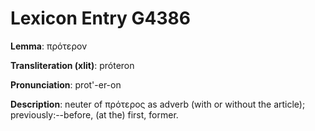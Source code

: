 # Lexicon Entry G4386

**Lemma**: πρότερον

**Transliteration (xlit)**: próteron

**Pronunciation**: prot'-er-on

**Description**:
neuter of πρότερος as adverb (with or without the article); previously:--before, (at the) first, former.

